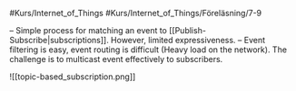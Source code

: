 #Kurs/Internet_of_Things #Kurs/Internet_of_Things/Föreläsning/7-9 

– Simple process for matching an event to [[Publish-Subscribe|subscriptions]]. However, limited expressiveness. 
– Event filtering is easy, event routing is difficult (Heavy load on the network). The challenge is to multicast event effectively to subscribers.

![[topic-based_subscription.png]]
